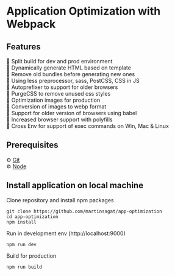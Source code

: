 # Application Optimization with Webpack

## Features
🚀 Split build for dev and prod environment  
🚀 Dynamically generate HTML based on template  
🚀 Remove old bundles before generating new ones  
🚀 Using less preprocessor, sass, PostCSS, CSS in JS  
🚀 Autoprefixer to support for older browsers  
🚀 PurgeCSS to remove unused css styles  
🚀 Optimization images for production  
🚀 Conversion of images to webp format  
🚀 Support for older version of browsers using babel  
🚀 Increased browser support with polyfills  
🚀 Cross Env for support of exec commands on Win, Mac & Linux  

## Prerequisites
⚙️ [Git](https://git-scm.com/)  
⚙️ [Node](https://nodejs.org/en)

## Install application on local machine

Clone repository and install npm packages
```zh
git clone https://github.com/martinsagat/app-optimization
cd app-optimization
npm install
```

Run in development env (http://localhost:9000)
```zh
npm run dev
```
Build for production
```zh
npm run build
```